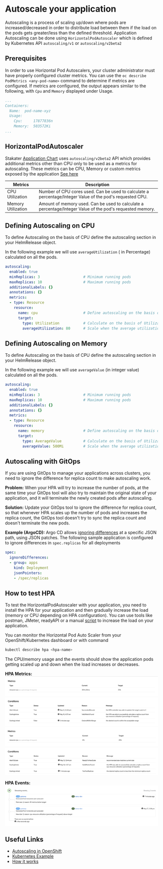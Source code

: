 # Autoscale your application

Autoscaling is a process of scaling up/down where pods are increased/decreased in order to distribute load between them if the load on the pods gets greater/less than the defined threshold. Application Autoscaling can be done using `HorizontalPodAutoscaler` which is defined by Kubernetes API `autoscaling/v1` or `autoscaling/v2beta2`

## Prerequisites

In order to use Horizontal Pod Autoscalers, your cluster administrator must have properly configured cluster metrics.
You can use the `oc describe PodMetrics <any-pod-name>` command to determine if metrics are configured. If metrics are configured, the output appears similar to the following, with `Cpu` and `Memory` displayed under Usage.

```yaml
...
Containers:
  Name:  pod-name-xyz
  Usage:
    Cpu:     17877836n
    Memory:  503572Ki
...
```

## HorizontalPodAutoscaler

Stakater [Application Chart](https://github.com/stakater-charts/application) uses `autoscaling/v2beta2` API which provides additional metrics other than CPU only to be used as a metrics for autoscaling. These metrics can be CPU, Memory or custom metrics exposed by the application [See here](https://kubernetes.io/docs/tasks/run-application/horizontal-pod-autoscale-walkthrough/#autoscaling-on-multiple-metrics-and-custom-metrics)

| Metrics | Description |
|--- |--- |
| CPU Utilization | Number of CPU cores used. Can be used to calculate a percentage/Integer Value of the pod's requested CPU. |
| Memory Utilization | Amount of memory used. Can be used to calculate a percentage/Integer Value of the pod's requested memory. |

## Defining Autoscaling on CPU

To define Autoscaling on the basis of CPU define the autoscaling section in your HelmRelease object.

In the following example we will use `averageUtilization` ( in Percentage) calculated on all the pods.

```yaml
autoscaling:
  enabled: true
  minReplicas: 3                    # Minimum running pods 
  maxReplicas: 10                   # Maximum running pods
  additionalLabels: {}
  annotations: {}
  metrics:
  - type: Resource
    resource:
      name: cpu                     # Define autoscaling on the basis of CPU
      target:
        type: Utilization           # Calculate on the basis of Utilization Percentage (in percentage of the requested CPU)
        averageUtilization: 80      # Scale when the average utilization of all pods go above 80%
```

## Defining Autoscaling on Memory

To define Autoscaling on the basis of CPU define the autoscaling section in your HelmRelease object.

In the following example we will use `averageValue` (in integer value) calculated on all the pods.

```yaml
autoscaling:
  enabled: true
  minReplicas: 3                    # Minimum running pods 
  maxReplicas: 10                   # Maximum running pods
  additionalLabels: {}
  annotations: {}
  metrics:
  - type: Resource
    resource:
      name: memory                  # Define autoscaling on the basis of memory
      target:
        type: AverageValue          # Calculate on the basis of Utilization Value ( in integer value )
        averageValue: 500Mi         # Scale when the average utilization of all pods go above 500Mi
```

## Autoscaling with GitOps

If you are using GitOps to manage your applications across clusters, you need to ignore the difference for replica count to make autoscaling work.

**Problem:**
When your HPA will try to increase the number of pods, at the same time your GitOps tool will also try to maintain the original state of your application, and it will terminate the newly created pods after autoscaling.

**Solution:**
Update your GitOps tool to ignore the difference for replica count, so that whenever HPA scales up the number of pods and increases the replica count, the GitOps tool doesn't try to sync the replica count and doesn't terminate the new pods.

**Example (ArgoCD):**
Argo CD allows [ignoring differences](https://argo-cd.readthedocs.io/en/stable/user-guide/diffing/#application-level-configuration) at a specific JSON path, using JSON patches. The following sample application is configured to ignore differences in `spec.replicas` for all deployments

```yaml
spec:
  ignoreDifferences:
  - group: apps
    kind: Deployment
    jsonPointers:
    - /spec/replicas
```

## How to test HPA

To test the HorizontalPodAutoscaler with your application, you need to install the HPA for your application and then gradually increase the load (memory or CPU depending on HPA configuration). You can use tools like postman, JMeter, readyAPI or a manual [script](https://kubernetes.io/docs/tasks/run-application/horizontal-pod-autoscale-walkthrough/#increase-load) to increase the load on your application.

You can monitor the Horizontal Pod Auto Scaler from your OpenShift/Kubernetes dashboard or with command

```bash
kubectl describe hpa <hpa-name>
```

The CPU/memory usage and the events should show the application pods getting scaled up and down when the load increases or decreases.

**HPA Metrics:**
![HPA Metrics High Load](./images/HPA-Metrics.png)
![HPA Metrics Low Load](./images/HPA-Metrics2.png)

**HPA Events:**
![HPA Events](./images/HPA-Events2.png)

## Useful Links

* [Autoscaling in OpenShift](https://docs.openshift.com/container-platform/4.4/nodes/pods/nodes-pods-autoscaling.html)
* [Kubernetes Example](https://kubernetes.io/docs/tasks/run-application/horizontal-pod-autoscale-walkthrough/)
* [How it works](https://kubernetes.io/docs/tasks/run-application/horizontal-pod-autoscale/)
